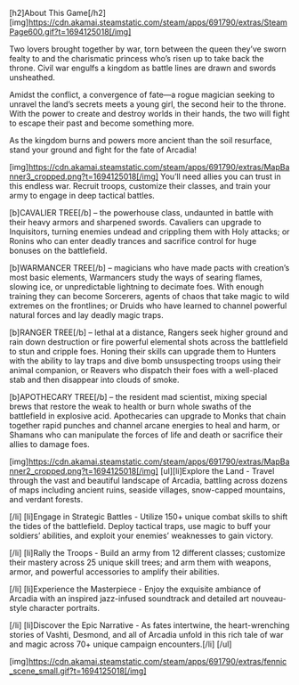 [h2]About This Game[/h2]
[img]https://cdn.akamai.steamstatic.com/steam/apps/691790/extras/SteamPage600.gif?t=1694125018[/img]

Two lovers brought together by war, torn between the queen they’ve sworn fealty to and the charismatic princess who’s risen up to take back the throne. Civil war engulfs a kingdom as battle lines are drawn and swords unsheathed.

Amidst the conflict, a convergence of fate—a rogue magician seeking to unravel the land’s secrets meets a young girl, the second heir to the throne. With the power to create and destroy worlds in their hands, the two will fight to escape their past and become something more.

As the kingdom burns and powers more ancient than the soil resurface, stand your ground and fight for the fate of Arcadia!

[img]https://cdn.akamai.steamstatic.com/steam/apps/691790/extras/MapBanner3_cropped.png?t=1694125018[/img]
You’ll need allies you can trust in this endless war. Recruit troops, customize their classes, and train your army to engage in deep tactical battles.

[b]CAVALIER TREE[/b] – the powerhouse class, undaunted in battle with their heavy armors and sharpened swords. Cavaliers can upgrade to Inquisitors, turning enemies undead and crippling them with Holy attacks; or Ronins who can enter deadly trances and sacrifice control for huge bonuses on the battlefield.

[b]WARMANCER TREE[/b] – magicians who have made pacts with creation’s most basic elements, Warmancers study the ways of searing flames, slowing ice, or unpredictable lightning to decimate foes. With enough training they can become Sorcerers, agents of chaos that take magic to wild extremes on the frontlines; or Druids who have learned to channel powerful natural forces and lay deadly magic traps.

[b]RANGER TREE[/b] – lethal at a distance, Rangers seek higher ground and rain down destruction or fire powerful elemental shots across the battlefield to stun and cripple foes. Honing their skills can upgrade them to Hunters with the ability to lay traps and dive bomb unsuspecting troops using their animal companion, or Reavers who dispatch their foes with a well-placed stab and then disappear into clouds of smoke.

[b]APOTHECARY TREE[/b] – the resident mad scientist, mixing special brews that restore the weak to health or burn whole swaths of the battlefield in explosive acid. Apothecaries can upgrade to Monks that chain together rapid punches and channel arcane energies to heal and harm, or Shamans who can manipulate the forces of life and death or sacrifice their allies to damage foes.

[img]https://cdn.akamai.steamstatic.com/steam/apps/691790/extras/MapBanner2_cropped.png?t=1694125018[/img]
[ul][li]Explore the Land - Travel through the vast and beautiful landscape of Arcadia, battling across dozens of maps including ancient ruins, seaside villages, snow-capped mountains, and verdant forests.

[/li]
[li]Engage in Strategic Battles - Utilize 150+ unique combat skills to shift the tides of the battlefield. Deploy tactical traps, use magic to buff your soldiers’ abilities, and exploit your enemies’ weaknesses to gain victory.

[/li]
[li]Rally the Troops - Build an army from 12 different classes; customize their mastery across 25 unique skill trees; and arm them with weapons, armor, and powerful accessories to amplify their abilities.

[/li]
[li]Experience the Masterpiece - Enjoy the exquisite ambiance of Arcadia with an inspired jazz-infused soundtrack and detailed art nouveau-style character portraits.

[/li]
[li]Discover the Epic Narrative - As fates intertwine, the heart-wrenching stories of Vashti, Desmond, and all of Arcadia unfold in this rich tale of war and magic across 70+ unique campaign encounters.[/li]
[/ul]

[img]https://cdn.akamai.steamstatic.com/steam/apps/691790/extras/fennic_scene_small.gif?t=1694125018[/img]
